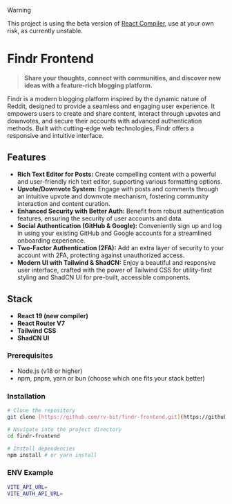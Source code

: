 > [!WARNING]
> This project is using the beta version of [React Compiler](https://react.dev/learn/react-compiler), use at your own risk, as currently unstable.

# Findr Frontend

> **Share your thoughts, connect with communities, and discover new ideas with a feature-rich blogging platform.**

Findr is a modern blogging platform inspired by the dynamic nature of Reddit, designed to provide a seamless and engaging user experience. It empowers users to create and share content, interact through upvotes and downvotes, and secure their accounts with advanced authentication methods. Built with cutting-edge web technologies, Findr offers a responsive and intuitive interface.

## Features
- **Rich Text Editor for Posts:** Create compelling content with a powerful and user-friendly rich text editor, supporting various formatting options.
- **Upvote/Downvote System:** Engage with posts and comments through an intuitive upvote and downvote mechanism, fostering community interaction and content curation.
- **Enhanced Security with Better Auth:** Benefit from robust authentication features, ensuring the security of user accounts and data.
- **Social Authentication (GitHub & Google):** Conveniently sign up and log in using your existing GitHub and Google accounts for a streamlined onboarding experience.
- **Two-Factor Authentication (2FA):** Add an extra layer of security to your account with 2FA, protecting against unauthorized access.
- **Modern UI with Tailwind & ShadCN:** Enjoy a beautiful and responsive user interface, crafted with the power of Tailwind CSS for utility-first styling and ShadCN UI for pre-built, accessible components.

## Stack
- **React 19 (new compiler)**
- **React Router V7**
- **Tailwind CSS**
- **ShadCN UI**

### Prerequisites

- Node.js (v18 or higher)
- npm, pnpm, yarn or bun (choose which one fits your stack better)

### Installation

```bash
# Clone the repository
git clone [https://github.com/rv-bit/findr-frontend.git](https://github.com/rv-bit/findr-frontend.git)

# Navigate into the project directory
cd findr-frontend

# Install dependencies
npm install # or yarn install
```

### ENV Example
```bash
VITE_API_URL=
VITE_AUTH_API_URL=
